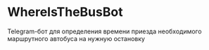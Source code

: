 # WhereIsTheBusBot
Telegram-бот для определения времени приезда необходимого маршрутного автобуса на нужную остановку
